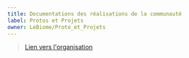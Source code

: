 ```yaml
---
title: Documentations des réalisations de la communauté
label: Protos et Projets
owner: LeBiome/Proto_et_Projets
---
```


> [Lien vers l'organisation](https://github.com/LeBiome/)
